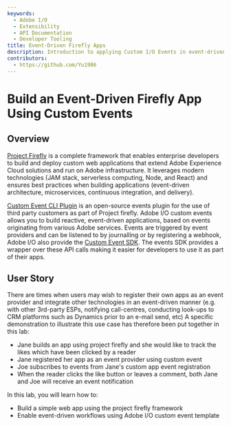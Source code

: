 ```yaml
---
keywords:
  - Adobe I/O
  - Extensibility
  - API Documentation
  - Developer Tooling
title: Event-Driven Firefly Apps
description: Introduction to applying Custom I/O Events in event-driven use cases of Firefly applications.
contributors:
  - https://github.com/Yu1986
---
```


# Build an Event-Driven Firefly App Using Custom Events

## Overview

[Project Firefly](https://github.com/AdobeDocs/project-firefly) is a complete framework that enables enterprise developers to build and deploy custom web applications that extend Adobe Experience Cloud solutions and run on Adobe infrastructure. It leverages modern technologies (JAM stack, serverless computing, Node, and React) and ensures best practices when building applications (event-driven architecture, microservices, continuous integration, and delivery). 

[Custom Event CLI Plugin](https://github.com/adobe/aio-cli-plugin-events) is an open-source events plugin for the use of third party customers as part of Project firefly. Adobe I/O custom events allows you to build reactive, event-driven applications, based on events originating from various Adobe services. Events are triggered by event providers and can be listened to by journalling or by registering a webhook, Adobe I/O also provide the [Custom Event SDK](https://github.com/adobe/aio-lib-events). The events SDK provides a wrapper over these API calls making it easier for developers to use it as part of their apps. 

## User Story
There are times when users may wish to register their own apps as an event provider and integrate other technologies in an event-driven manner (e.g. with other 3rd-party ESPs, notifying call-centres, conducting look-ups to CRM platforms such as Dynamics prior to an e-mail send, etc) 
A specific demonstration to illustrate this use case has therefore been put together in this lab:
* Jane builds an app using project firefly and she would like to track the likes which have been clicked by a reader
* Jane registered her app as an event provider using custom event
* Joe subscribes to events from Jane's custom app event registration 
* When the reader clicks the like button or leaves a comment, both Jane and Joe will receive an event notification

In this lab, you will learn how to:
* Build a simple web app using the project firefly framework 
* Enable event-driven workflows using Adobe I/O custom event template 

